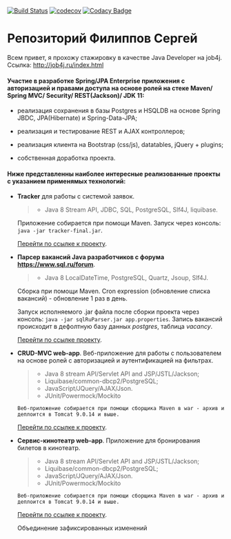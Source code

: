 [![Build Status](https://travis-ci.org/Fireserdg/job4j.svg?branch=master)](https://travis-ci.org/Fireserdg/job4j)
[![codecov](https://codecov.io/gh/Fireserdg/job4j/branch/master/graph/badge.svg)](https://codecov.io/gh/Fireserdg/job4j)
[![Codacy Badge](https://api.codacy.com/project/badge/Grade/69d149a67b474d2aacc8ec11f3783198)](https://www.codacy.com/app/Fireserdg/job4j?utm_source=github.com&amp;utm_medium=referral&amp;utm_content=Fireserdg/job4j&amp;utm_campaign=Badge_Grade)
# Репозиторий Филиппов Сергей
Всем привет, я прохожу стажировку в качестве Java Developer на job4j. 
Ссылка: http://job4j.ru/index.html

#### Участие в разработке Spring/JPA Enterprise приложения c авторизацией и правами доступа на основе ролей на стеке Maven/ Spring MVC/ Security/ REST(Jackson)/ JDK 11:

+ реализация сохранения в базы Postgres и HSQLDB на основе Spring JBDC, 
  JPA(Hibernate) и Spring-Data-JPA;
+ реализация и тестирование REST и AJAX контроллеров;

+ реализация клиента на Bootstrap (css/js), datatables, jQuery + plugins;

+ собственная доработка проекта.

#### Ниже представленны наиболее интересные реализованные проекты с указанием применямых технологий:

- **Tracker** для работы с системой заявок.
    
     > - Java 8 Stream API, JDBC, SQL, PostgreSQL, Slf4J, liquibase.

    Приложение собирается при помощи Maven. Запуск через консоль: `java -jar tracker-final.jar`.
    
    [Перейти по ссылке к проекту](https://github.com/Fireserdg/job4j/tree/master/chapter_002/tracker).

- **Парсер вакансий Java разработчиков с форума <https://www.sql.ru/forum>**. 
    > - Java 8 LocalDateTime, PostgreSQL, Quartz, Jsoup, Slf4J.

    Сборка при помощи Maven. Cron expression (обновление списка вакансий) - обновление 1 раз в день. 
    
    Запуск исполняемого .jar файла после сборки проекта через консоль: `java -jar sqlRuParser.jar app.properties`. 
    Запись вакансий происходит в дефолтную базу данных *postgres*, таблица *vacancy*. 
    
    [Перейти по ссылке проекту](https://github.com/Fireserdg/job4j/tree/master/chapter_103/parser_vacancy).

- **CRUD-MVC web-app**. Веб-приложение для работы с пользователем на основе ролей с авторизацией и аутентификацией на фильтрах.
    > - Java 8 stream API/Servlet API and JSP/JSTL/Jackson;
    > - Liquibase/common-dbcp2/PostgreSQL;
    > - JavaScript/JQuery/AJAX/Json.
    > - JUnit/Powermock/Mockito

    `Веб-приложение собирается при помощи сборщика Maven в war - архив
     и деплоится в Tomcat 9.0.14 и выше.`
    
    [Перейти по ссылке к проекту](https://github.com/Fireserdg/job4j/tree/master/chapter_104/servlets_crud).
    
- **Сервис-кинотеатр web-app**. Приложение для бронирования билетов в кинотеатр. 
    > - Java 8 stream API/Servlet API and JSP/JSTL/Jackson;
    > - Liquibase/common-dbcp2/PostgreSQL;
    > - JavaScript/JQuery/AJAX/Json.
    > - JUnit/Powermock/Mockito
    
    `Веб-приложение собирается при помощи сборщика Maven в war - архив
     и деплоится в Tomcat 9.0.14 и выше.`
    
    [Перейти по ссылке к проекту](https://github.com/Fireserdg/job4j/tree/master/chapter_104/control_task).

    Объединение зафиксированных изменений


